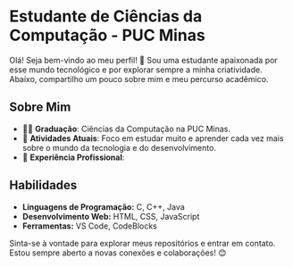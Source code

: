 # Estudante de Ciências da Computação - PUC Minas

Olá! Seja bem-vindo ao meu perfil! 👋 Sou uma estudante apaixonada por esse mundo tecnológico e por explorar sempre a minha criatividade. Abaixo, compartilho um pouco sobre mim e meu percurso acadêmico.

## Sobre Mim

- 👨‍🎓 **Graduação**: Ciências da Computação na PUC Minas.
- 🌱 **Atividades Atuais**: Foco em estudar muito e aprender cada vez mais sobre o mundo da tecnologia e do desenvolvimento.
- 💼 **Experiência Profissional**: 

## Habilidades

- **Linguagens de Programação:** C, C++, Java
- **Desenvolvimento Web:** HTML, CSS, JavaScript
- **Ferramentas:** VS Code, CodeBlocks

Sinta-se à vontade para explorar meus repositórios e entrar em contato. Estou sempre aberto a novas conexões e colaborações! 😊
